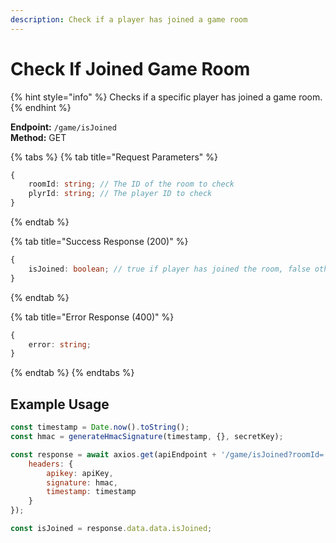 ```yaml
---
description: Check if a player has joined a game room
---
```


# Check If Joined Game Room

{% hint style="info" %} Checks if a specific player has joined a game room. {% endhint %}

**Endpoint:** `/game/isJoined`  
**Method:** GET

{% tabs %} {% tab title="Request Parameters" %}

```typescript
{
    roomId: string; // The ID of the room to check
    plyrId: string; // The player ID to check
}
```

{% endtab %}

{% tab title="Success Response (200)" %}

```typescript
{
    isJoined: boolean; // true if player has joined the room, false otherwise
}
```

{% endtab %}

{% tab title="Error Response (400)" %}

```typescript
{
    error: string;
}
```

{% endtab %} {% endtabs %}

## Example Usage

```javascript
const timestamp = Date.now().toString();
const hmac = generateHmacSignature(timestamp, {}, secretKey);

const response = await axios.get(apiEndpoint + '/game/isJoined?roomId=' + roomId + '&plyrId=' + plyrId, {
    headers: {
        apikey: apiKey,
        signature: hmac,
        timestamp: timestamp
    }
});

const isJoined = response.data.data.isJoined;
```
